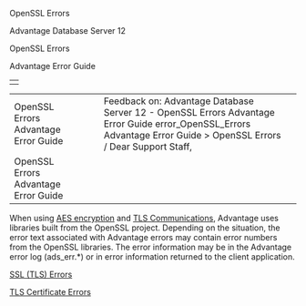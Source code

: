 OpenSSL Errors




Advantage Database Server 12  

OpenSSL Errors

Advantage Error Guide

|  |
| --- |
|  |

|  |  |  |  |  |
| --- | --- | --- | --- | --- |
| OpenSSL Errors  Advantage Error Guide |  |  | Feedback on: Advantage Database Server 12 - OpenSSL Errors Advantage Error Guide error\_OpenSSL\_Errors Advantage Error Guide > OpenSSL Errors / Dear Support Staff, |  |
| OpenSSL Errors  Advantage Error Guide |  |  |  |  |

When using [AES encryption](master_encryption.htm) and [TLS Communications](master_communications_encryption.htm), Advantage uses libraries built from the OpenSSL project. Depending on the situation, the error text associated with Advantage errors may contain error numbers from the OpenSSL libraries. The error information may be in the Advantage error log (ads\_err.\*) or in error information returned to the client application.

[SSL (TLS) Errors](error_ssl_errors.htm)

[TLS Certificate Errors](error_x509_certificate_errors.htm)